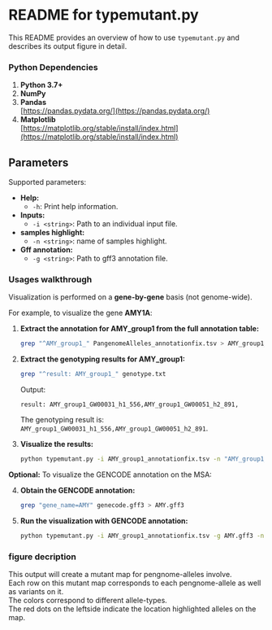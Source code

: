 # README for typemutant.py

This README provides an overview of how to use `typemutant.py` and describes its output figure in detail.

### Python Dependencies

1. **Python 3.7+**
2. **NumPy**
3. **Pandas**  
   [https://pandas.pydata.org/](https://pandas.pydata.org/)
4. **Matplotlib**  
   [https://matplotlib.org/stable/install/index.html](https://matplotlib.org/stable/install/index.html)


## Parameters

Supported parameters:

- **Help:**
  - `-h`: Print help information.
- **Inputs:**
  - `-i <string>`: Path to an individual input file.
- **samples highlight:**
  - `-n <string>`: name of samples highlight.
- **Gff annotation:**
  - `-g <string>`: Path to gff3 annotation file.


### Usages walkthrough
Visualization is performed on a **gene-by-gene** basis (not genome-wide).

For example, to visualize the gene **AMY1A**:


1. **Extract the annotation for AMY_group1 from the full annotation table:**

   ```bash
   grep "^AMY_group1_" PangenomeAlleles_annotationfix.tsv > AMY_group1_annotationfix.tsv
   ```

2. **Extract the genotyping results for AMY_group1:**

   ```bash
   grep "^result: AMY_group1_" genotype.txt
   ```

   Output:

   ```
   result: AMY_group1_GW00031_h1_556,AMY_group1_GW00051_h2_891,
   ```

   The genotyping result is: `AMY_group1_GW00031_h1_556,AMY_group1_GW00051_h2_891`.

3. **Visualize the results:**

   ```bash
   python typemutant.py -i AMY_group1_annotationfix.tsv -n "AMY_group1_GW00031_h1_556,AMY_group1_GW00051_h2_891," -o output.png
   ```

**Optional:** To visualize the GENCODE annotation on the MSA:

4. **Obtain the GENCODE annotation:**

   ```bash
   grep "gene_name=AMY" genecode.gff3 > AMY.gff3
   ```

5. **Run the visualization with GENCODE annotation:**

   ```bash
   python typemutant.py -i AMY_group1_annotationfix.tsv -g AMY.gff3 -n "AMY_group1_GW00031_h1_556,AMY_group1_GW00051_h2_891," -o output.png
   ```

### figure decription

This output will create a mutant map for pengnome-alleles involve.  
Each row on this mutant map corresponds to each pengnome-allele as well as variants on it.   
The colors correspond to different allele-types.   
The red dots on the leftside indicate the location highlighted alleles on the map. 



